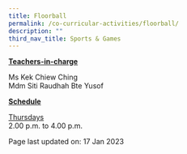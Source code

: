 ```yaml
---
title: Floorball
permalink: /co-curricular-activities/floorball/
description: ""
third_nav_title: Sports & Games
---
```


<p><u><strong>Teachers-in-charge</strong></u></p>
<p>Ms Kek Chiew Ching<br/>Mdm Siti Raudhah Bte Yusof</p>
<p><u><strong>Schedule</strong></u></p>
<p><u>Thursdays</u><br />2.00 p.m. to 4.00 p.m.</p>

<p>Page last updated on: 17 Jan 2023</p>